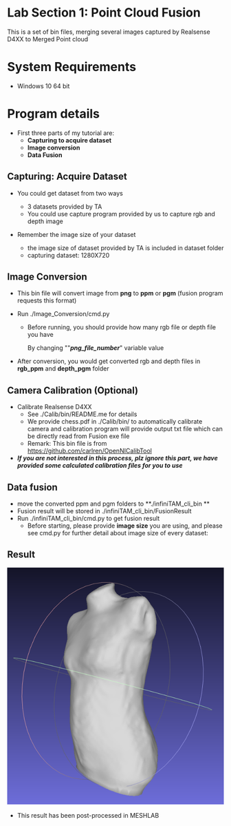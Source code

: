 # Lab Section 1: Point Cloud Fusion
This is a set of bin files, merging several images captured by Realsense D4XX to Merged Point cloud



# System Requirements

- Windows 10 64 bit 

  

# Program details

- First three parts of my tutorial are:
  - **Capturing to acquire dataset**
  - **Image conversion**
  - **Data Fusion**



## Capturing: Acquire Dataset

- You could get  dataset from two ways
  - 3 datasets provided by TA
  - You could use capture program provided by us to capture rgb and depth image

- Remember the image size of your dataset
  - the image size of dataset provided by TA is included in dataset folder
  - capturing dataset: 1280X720



## Image Conversion

- This bin file will convert image from **png** to **ppm** or **pgm** (fusion program requests this format)

- Run ./Image_Conversion/cmd.py

  - Before running, you should provide how many rgb file or depth file you have

    By changing ""***png_file_number***" variable value

- After conversion, you would get converted rgb and depth files in **rgb_ppm** and **depth_pgm** folder



## Camera Calibration (Optional)

- Calibrate Realsense D4XX
  - See ./Calib/bin/README.me for details
  - We provide chess.pdf in ./Calib/bin/ to automatically calibrate camera and calibration program will provide output txt file which can be directly read from Fusion exe file
  - Remark: This bin file is from https://github.com/carlren/OpenNICalibTool
- ***If you are not interested in this process, plz ignore this part, we have provided some calculated calibration files for you to use***



## Data fusion

- move the converted ppm and pgm folders to **./infiniTAM_cli_bin **
- Fusion result will be stored in ./infiniTAM_cli_bin/FusionResult
- Run ./infiniTAM_cli_bin/cmd.py to get fusion result
  - Before starting, please provide **image size** you are using, and please see cmd.py for further detail about image size of every dataset:

 

## Result 

![image-20201130145821980](./pic/result.png)

- This result has been post-processed in MESHLAB





